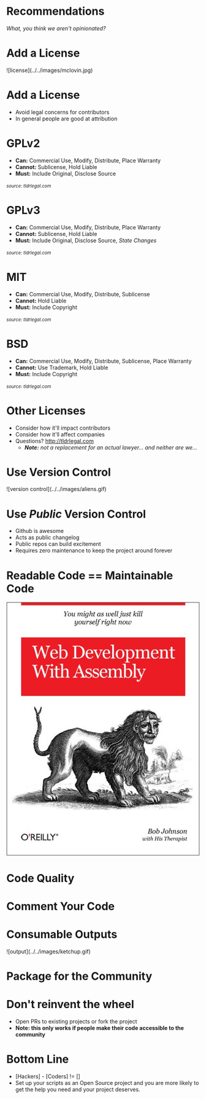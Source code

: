 
<!SLIDE>

# Recommendations

*What, you think we aren't opinionated?*

<!SLIDE>

# Add a License

<span class='friendly'>
  ![license](../../images/mclovin.jpg)
</span>

<!SLIDE bullets >
 
# Add a License

* Avoid legal concerns for contributors
* In general people are good at attribution

<!SLIDE bullet>

# GPLv2

* **Can:** Commercial Use, Modify, Distribute, Place Warranty 
* **Cannot:** Sublicense, Hold Liable 
* **Must:** Include Original, Disclose Source 

*<small>source: tldrlegal.com</small>*

<!SLIDE>

# GPLv3

* **Can:** Commercial Use, Modify, Distribute, Place Warranty 
* **Cannot:** Sublicense, Hold Liable 
* **Must:** Include Original, Disclose Source, *State Changes*

*<small>source: tldrlegal.com</small>*

<!SLIDE>

# MIT
* **Can:** Commercial Use, Modify, Distribute, Sublicense 
* **Cannot:** Hold Liable 
* **Must:** Include Copyright 

*<small>source: tldrlegal.com</small>*

<!SLIDE>

# BSD
* **Can:** Commercial Use, Modify, Distribute, Sublicense, Place Warranty 
* **Cannot:** Use Trademark, Hold Liable
* **Must:** Include Copyright 

*<small>source: tldrlegal.com</small>*

<!SLIDE bullet>

# Other Licenses

* Consider how it'll impact contributors
* Consider how it'll affect companies
* Questions? http://tldrlegal.com
  * ***Note:*** *not a replacement for an actual lawyer... and neither are we...*

<!SLIDE>

# Use Version Control

<span class='friendly'>
![version control](../../images/aliens.gif)
</span>


<!SLIDE>
# Use *Public* Version Control

* Github is awesome
* Acts as public changelog
* Public repos can build excitement
* Requires zero maintenance to keep the project around forever

<!SLIDE>

# Readable Code == Maintainable Code

![readable code](./web_dev_with_assembly.png)

<!SLIDE>

# Code Quality

<!SLIDE>

# Comment Your Code

<!SLIDE>

# Consumable Outputs

<span class='friendly'>
![output](../../images/ketchup.gif)
</span>


<!SLIDE>

# Package for the Community

<!SLIDE>

# Don't reinvent the wheel

* Open PRs to existing projects or fork the project 
* **Note: this only works if people make their code accessible to the community**

<!SLIDE>
# Bottom Line

* [Hackers] - [Coders] != []
* Set up your scripts as an Open Source project and you are more likely to get the help you need and your project deserves. 


